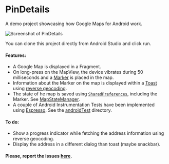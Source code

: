 # PinDetails
A demo project showcasing how Google Maps for Android work.


![Screenshot of PinDetails](http://i.imgur.com/95qDqPC.png)


You can clone this project directly from Android Studio and click run.

#### Features:

* A Google Map is displayed in a Fragment.
* On long-press on the MapView, the device vibrates during 50 milliseconds and a [Marker](https://developers.google.com/maps/documentation/android-api/marker) is placed in the map.
* Information about the Marker on the map is displayed within a [Toast](https://developer.android.com/guide/topics/ui/notifiers/toasts.html) using [reverse geocoding](https://developer.android.com/training/location/display-address.html).
* The state of he map is saved using [`SharedPreferences`](https://developer.android.com/guide/topics/data/data-storage.html#pref), including the Marker. See [MapStateManager](https://github.com/lalongooo/PinDetails/blob/master/app/src/main/java/com/example/pindetails/util/MapStateManager.java).
* A couple of Android Instrumentation Tests have been implemented using [Espresso](https://google.github.io/android-testing-support-library/). See the [androidTest](https://github.com/lalongooo/PinDetails/tree/master/app/src/androidTest) directory.

#### To do:

* Show a progress indicator while fetching the address information using reverse geocoding.
* Display the address in a different dialog than toast (maybe snackbar).

#### Please, report the issues [here](https://github.com/lalongooo/PinDetails/issues/new).
